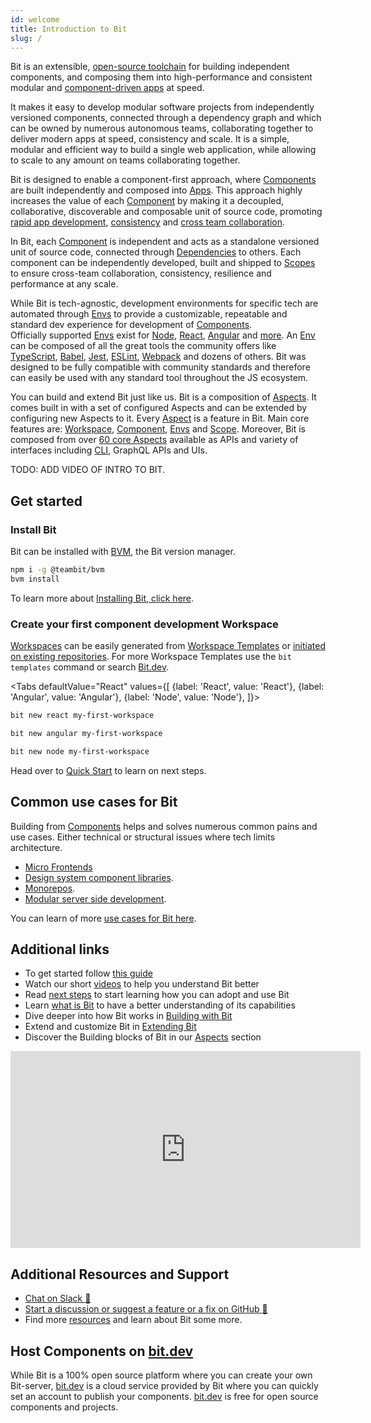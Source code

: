 ```yaml
---
id: welcome
title: Introduction to Bit
slug: /
---
```



Bit is an extensible, [open-source toolchain](https://github.com/teambit/bit) for building independent components, and composing them into high-performance and consistent modular and [component-driven apps](/component-driven-apps) at speed.

It makes it easy to develop modular software projects from independently versioned components, connected through a dependency graph and which can be owned by numerous autonomous teams, collaborating together to deliver modern apps at speed, consistency and scale. It is a simple, modular and efficient way to build a single web application, while allowing to scale to any amount on teams collaborating together.

Bit is designed to enable a component-first approach, where [Components](/components/overview) are built independently and composed into [Apps](/apps/overview). This approach highly increases the value of each [Component](/components/overview) by making it a decoupled, collaborative, discoverable and composable unit of source code, promoting [rapid app development](/), [consistency](/) and [cross team collaboration](/).

In Bit, each [Component](/components/overview) is independent and acts as a standalone versioned unit of source code, connected through [Dependencies](/dependencies/overview) to others. Each component can be independently developed, built and shipped to [Scopes](/scopes/overview) to ensure cross-team collaboration, consistency, resilience and performance at any scale.

While Bit is tech-agnostic, development environments for specific tech are automated through [Envs](/envs/overview) to provide a customizable, repeatable and standard dev experience for development of [Components](components/overview).  
Officially supported [Envs](/) exist for [Node](node/overview), [React](react/overview), [Angular](/angular/overview) and [more](/envs/official-envs). An [Env](/envs/env) can be composed of all the great tools the community offers like [TypeScript](/typescript/overview), [Babel](babel/overview), [Jest](/jest/overview), [ESLint](eslint/overview), [Webpack](webpack/overview) and dozens of others. Bit was designed to be fully compatible with community standards and therefore can easily be used with any standard tool throughout the JS ecosystem. 

You can build and extend Bit just like us. Bit is a composition of [Aspects](extending-bit/overview). It comes built in with a set of configured Aspects and can be extended by configuring new Aspects to it. Every [Aspect](/extending-bit/overview) is a feature in Bit. Main core features are: [Workspace](/workspace/overview), [Component](components/overview), [Envs](envs/overview) and [Scope](scope/overview). Moreover, Bit is composed from over [60 core Aspects](/aspects) available as APIs and variety of interfaces including [CLI](cli-reference), GraphQL APIs and UIs.

TODO: ADD VIDEO OF INTRO TO BIT.

## Get started

### Install Bit

Bit can be installed with [BVM](/bvm/overview), the Bit version manager.

```bash
npm i -g @teambit/bvm
bvm install
```

To learn more about [Installing Bit, click here](getting-started/install-bit).

### Create your first component development Workspace

[Workspaces](workspace/overview) can be easily generated from [Workspace Templates](workspace/templates) or [initiated on existing repositories](start-from-existing). For more Workspace Templates use the `bit templates` command or search [Bit.dev](https://bit.dev/templates). 

<Tabs
defaultValue="React"
values={[
{label: 'React', value: 'React'},
{label: 'Angular', value: 'Angular'},
{label: 'Node', value: 'Node'},
]}>
<TabItem value="React">

```bash
bit new react my-first-workspace
```

  </TabItem>
  <TabItem value="Angular">

```bash
bit new angular my-first-workspace
```

  </TabItem>
    <TabItem value="Angular">

```bash
bit new node my-first-workspace
```

  </TabItem>
</Tabs>

Head over to [Quick Start](quick-start) to learn on next steps.

## Common use cases for Bit

Building from [Components](components/overview) helps and solves numerous common pains and use cases. Either technical or structural issues where tech limits architecture.

- [Micro Frontends](mfe/overview)
- [Design system component libraries](component-lib/overview).
- [Monorepos](monorepos).
- [Modular server side development](server-side/overview).

You can learn of more [use cases for Bit here](/use-cases).

## Additional links

- To get started follow [this guide](/getting-started/installing-bit)
- Watch our short [videos](/resources/videos) to help you understand Bit better
- Read [next steps](getting-started/whats-next) to start learning how you can adopt and use Bit
- Learn [what is Bit](essentials/what-is-bit) to have a better understanding of its capabilities
- Dive deeper into how Bit works in [Building with Bit](/building-with-bit/manage-workspace)
- Extend and customize Bit in [Extending Bit](/extending-bit/adding-a-new-tab)
- Discover the Building blocks of Bit in our [Aspects](/aspects/aspects-overview) section

<iframe width="560" height="315" src="https://www.youtube.com/embed/7afMBwj5fR4" title="Let's Build with Bit" frameborder="0" allow="accelerometer; autoplay; clipboard-write; encrypted-media; gyroscope; picture-in-picture" allowfullscreen></iframe>

## Additional Resources and Support

- [Chat on Slack :beers:](https://join.slack.com/t/bit-dev-community/shared_invite/zt-o2tim18y-UzwOCFdTafmFKEqm2tXE4w)
- [Start a discussion or suggest a feature or a fix on GitHub :wrench:](https://github.com/teambit/bit/issues)
- Find more [resources](resources/conference-talks) and learn about Bit some more.

## Host Components on [bit.dev](https://bit.dev)

While Bit is a 100% open source platform where you can create your own Bit-server, [bit.dev](https://bit.dev) is a cloud service provided by Bit where you can quickly set an account to publish your components. [bit.dev](https://bit.dev) is free for open source components and projects.
